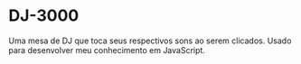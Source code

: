 # DJ-3000

Uma mesa de DJ que toca seus respectivos sons ao serem clicados. Usado para desenvolver meu conhecimento em JavaScript.
